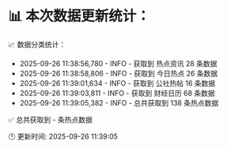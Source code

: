 📊 本次数据更新统计：
==========================

📈 数据分类统计：
- 2025-09-26 11:38:56,780 - INFO - 获取到 热点资讯 28 条数据
- 2025-09-26 11:38:58,806 - INFO - 获取到 今日热点 26 条数据
- 2025-09-26 11:39:01,634 - INFO - 获取到 公社热帖 16 条数据
- 2025-09-26 11:39:03,811 - INFO - 获取到 财经日历 68 条数据
- 2025-09-26 11:39:05,382 - INFO - 总共获取到 138 条热点数据

✅ 总共获取到 - 条热点数据

🕐 更新时间: 2025-09-26 11:39:05
